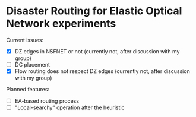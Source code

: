# Disaster Routing for Elastic Optical Network experiments

Current issues:

- [x] DZ edges in NSFNET or not (currently not, after discussion with my group)
- [ ] DC placement
- [x] Flow routing does not respect DZ edges (currently not, after discussion with my group)

Planned features:

- [ ] EA-based routing process
- [ ] "Local-searchy" operation after the heuristic
